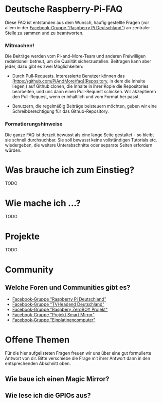 # Deutsche Raspberry-Pi-FAQ

Diese FAQ ist entstanden aus dem Wunsch, häufig gestellte Fragen (vor allem in der [Facebook-Gruppe "Raspberry Pi Deutschland"](https://www.facebook.com/groups/rpi.de/?ref=group_cover)) an zentraler Stelle zu sammen und zu beantworten. 

### Mitmachen!

Die Beiträge werden vom Pi-and-More-Team und anderen Freiwilligen redaktionell betreut, um die Qualität sicherzustellen. Beitragen kann aber jeder, dazu gibt es zwei Möglichkeiten:

 - Durch Pull-Requests. Interessierte Benutzer können das [https://github.com/PiAndMore/faq](Repository, in dem die Inhalte liegen,) auf Github clonen, die Inhalte in ihrer Kopie die Repositories bearbeiten, und uns dann einen Pull-Request schicken. Wir akzeptieren den Pull-Request, wenn er inhaltlich und vom Format her passt.

 - Benutzern, die regelmäßig Beiträge beisteuern möchten, geben wir eine Schreibberechtigung für das Github-Repository.

### Formatierungshinweise

Die ganze FAQ ist derzeit bewusst als eine lange Seite gestaltet - so bleibt sie schnell durchsuchbar. Sie soll bewusst keine vollständigen Tutorials etc. wiedergeben, die weitere Unterabschnitte oder separate Seiten erfordern würden.

# Was brauche ich zum Einstieg?

TODO

# Wie mache ich ...?

TODO

# Projekte

TODO

# Community

## Welche Foren und Communities gibt es?

 - [Facebook-Gruppe "Raspberry Pi Deutschland"](https://www.facebook.com/groups/rpi.de/?ref=group_cover)
 - [Facebook-Gruppe "TVHeadend Deutschland"](https://www.facebook.com/groups/tvheadend.de/)
 - [Facebook-Gruppe "Raspbery ZeroBOY Projekt"](https://www.facebook.com/groups/gameboyzeromod/)
 - [Facebook-Gruppe "Projekt Smart Mirror"](https://www.facebook.com/groups/248735748896945/)
 - [Facebook-Gruppe "Einplatinencomputer"](https://www.facebook.com/groups/577888222399762/)

# Offene Themen
Für die hier aufgelisteten Fragen freuen wir uns über eine gut formulierte Antwort von dir. Bitte verschiebe die Frage mit ihrer Antwort dann in den entsprechenden Abschnitt oben.
## Wie baue ich einen Magic Mirror?
## Wie lese ich die GPIOs aus?
